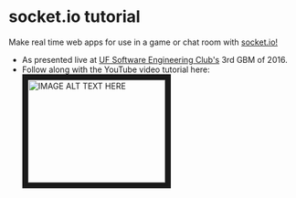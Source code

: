 # socket.io tutorial

Make real time web apps for use in a game or chat room with [socket.io!](http://socket.io/)
- As presented live at [UF Software Engineering Club's](https://www.facebook.com/groups/ufsdc/) 3rd GBM of 2016.
- Follow along with the YouTube video tutorial here:  
<a href="http://www.youtube.com/watch?feature=player_embedded&v=LZa6SBAGYlc
" target="_blank"><img src="http://img.youtube.com/vi/LZa6SBAGYlc/0.jpg" 
alt="IMAGE ALT TEXT HERE" width="240" height="180" border="10" /></a>
